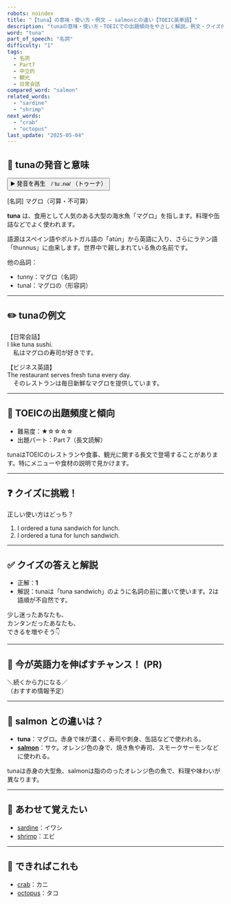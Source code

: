 ```yaml
---
robots: noindex
title: "【tuna】の意味・使い方・例文 ― salmonとの違い【TOEIC英単語】"
description: "tunaの意味・使い方・TOEICでの出題傾向をやさしく解説。例文・クイズ付きでsalmonとの違いもわかりやすく学べます。"
word: "tuna"
part_of_speech: "名詞"
difficulty: "1"
tags:
  - 名詞
  - Part7
  - 中立的
  - 観光
  - 日常会話
compared_word: "salmon"
related_words:
  - "sardine"
  - "shrimp"
next_words:
  - "crab"
  - "octopus"
last_update: "2025-05-04"
---
```


## 🔰 tunaの発音と意味

<button class="play-audio" onclick="playTTS('tuna')">
  <span class="play-audio-main">
    ▶️ 発音を再生　/ˈtuː.nə/
  </span>
  <span class="play-audio-sub">
    （トゥーナ）
  </span>
</button>

[名詞] マグロ（可算・不可算）

**tuna** は、食用として人気のある大型の海水魚「マグロ」を指します。料理や缶詰などでよく使われます。

語源はスペイン語やポルトガル語の「atún」から英語に入り、さらにラテン語「thunnus」に由来します。世界中で親しまれている魚の名前です。

他の品詞：  
- tunny：マグロ（名詞）
- tunal：マグロの（形容詞）

---

## ✏️ tunaの例文

【日常会話】  
I like tuna sushi.  
　私はマグロの寿司が好きです。

【ビジネス英語】  
The restaurant serves fresh tuna every day.  
　そのレストランは毎日新鮮なマグロを提供しています。

---

## 🎯 TOEICの出題頻度と傾向

- 難易度：★☆☆☆☆
- 出題パート：Part 7（長文読解）

tunaはTOEICのレストランや食事、観光に関する長文で登場することがあります。特にメニューや食材の説明で見かけます。

---

## ❓ クイズに挑戦！

正しい使い方はどっち？

1. I ordered a tuna sandwich for lunch.  
2. I ordered a tuna for lunch sandwich.

---

## ✅ クイズの答えと解説

- 正解：**1**
- 解説：tunaは「tuna sandwich」のように名詞の前に置いて使います。2は語順が不自然です。

少し迷ったあなたも、  
カンタンだったあなたも、  
できるを増やそう👇️

---

## 🚀 今が英語力を伸ばすチャンス！ (PR)

<div class="info-center">
＼続くから力になる／<br>  
（おすすめ情報予定）
</div>

---

## 🤔  salmon との違いは？

- **tuna**：マグロ。赤身で味が濃く、寿司や刺身、缶詰などで使われる。
- **[salmon](/word/salmon/)**：サケ。オレンジ色の身で、焼き魚や寿司、スモークサーモンなどに使われる。

tunaは赤身の大型魚、salmonは脂ののったオレンジ色の魚で、料理や味わいが異なります。

---

## 🧩 あわせて覚えたい

- [sardine](/word/sardine/)：イワシ
- [shrimp](/word/shrimp/)：エビ

---

## 📖 できればこれも

- [crab](/word/crab/)：カニ
- [octopus](/word/octopus/)：タコ

<!-- cvid: aid24_bid33 -->
